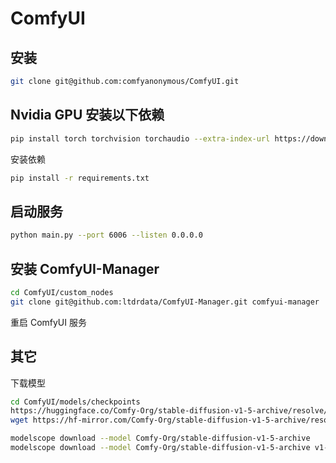 # ComfyUI

## 安装

```bash
git clone git@github.com:comfyanonymous/ComfyUI.git
```

## Nvidia GPU 安装以下依赖

```bash
pip install torch torchvision torchaudio --extra-index-url https://download.pytorch.org/whl/cu126
```

安装依赖

```bash
pip install -r requirements.txt
```

## 启动服务

```bash
python main.py --port 6006 --listen 0.0.0.0
```

## 安装 ComfyUI-Manager 

```bash
cd ComfyUI/custom_nodes
git clone git@github.com:ltdrdata/ComfyUI-Manager.git comfyui-manager
```

重启 ComfyUI 服务

## 其它

下载模型

```bash
cd ComfyUI/models/checkpoints
https://huggingface.co/Comfy-Org/stable-diffusion-v1-5-archive/resolve/main/v1-5-pruned-emaonly-fp16.safetensors
wget https://hf-mirror.com/Comfy-Org/stable-diffusion-v1-5-archive/resolve/main/v1-5-pruned-emaonly-fp16.safetensors
```

```bash
modelscope download --model Comfy-Org/stable-diffusion-v1-5-archive
modelscope download --model Comfy-Org/stable-diffusion-v1-5-archive v1-5-pruned-emaonly-fp16.safetensors
```